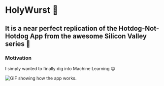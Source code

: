 # HolyWurst 🌭
## It is a near perfect replication of the Hotdog-Not-Hotdog App from the awesome Silicon Valley series 🌭

### Motivation
I simply wanted to finally dig into Machine Learning 😊

![GIF showing how the app works.](screenshot.gif)
